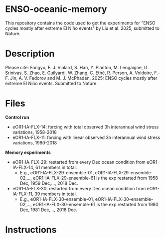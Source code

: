 # ENSO-oceanic-memory
This repository contains the code used to get the experiments for "ENSO cycles mostly after extreme El Niño events" by Liu et al. 2025, submitted to Nature.

# Description

Please cite: Fangyu, F. J. Vialard, S. Han, Y. Planton, M. Lengaigne, G. Srinivas, S. Zhao, E. Guilyardi, W. Zhang, C. Ethé, R. Person, A. Voldoire, F.-F. Jin, A. V. Fedorov and M. J. McPhaden, 2025: ENSO cycles mostly after extreme El Niño events. Submitted to Nature.

# Files
**Control run**
* eOR1-IA-FLX-14: forcing with total observed 3h interannual wind stress variations, 1958-2018
* eOR1-IA-FLX-11: forcing with linear observed 3h interannual wind stress variations, 1980-2018

**Memory experiments**
* eOR1-IA-FLX-29: restarted from every Dec ocean condition from eOR1-IA-FLX-14, 61 members in total.
  * E.g., eOR1-IA-FLX-29-ensemble-01, eOR1-IA-FLX-29-ensemble-02,..., eOR1-IA-FLX-29-ensemble-61 is the exp restarted from 1958 Dec, 1959 Dec,..., 2018 Dec.
* eOR1-IA-FLX-30: restarted from every Dec ocean condition from eOR1-IA-FLX-11, 39 members in total.
  * E.g., eOR1-IA-FLX-30-ensemble-01, eOR1-IA-FLX-30-ensemble-02,..., eOR1-IA-FLX-30-ensemble-61 is the exp restarted from 1980 Dec, 1981 Dec,..., 2018 Dec.



# Instructions
